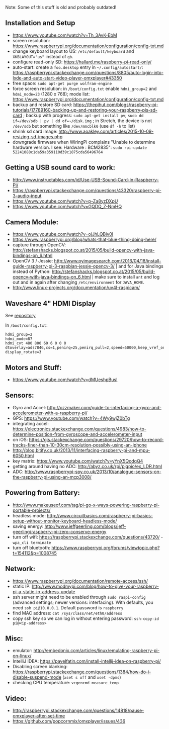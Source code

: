 Note: Some of this stuff is old and probably outdated!

## Installation and Setup

- https://www.youtube.com/watch?v=Th_3AvK-EbM
- screen resolution: https://www.raspberrypi.org/documentation/configuration/config-txt.md
- change keyboard layout to US: `/etc/default/keyboard` and `XKBLAYOUT="us"` instead of `gb`.
- configure read-only SD: https://hallard.me/raspberry-pi-read-only/
- auto-start: create a `foo.desktop` entry in `~/.config/autostart/`: https://raspberrypi.stackexchange.com/questions/8805/auto-login-into-lxde-and-auto-start-video-player-omxplayer#43350
- free space: `sudo apt-get purge wolfram-engine`
- force screen resolution: in `/boot/config.txt` enable `hdmi_group=2` and `hdmi_mode=23` (1280 x 768); mode list: https://www.raspberrypi.org/documentation/configuration/config-txt.md
- backup and restore SD card: https://thepihut.com/blogs/raspberry-pi-tutorials/17789160-backing-up-and-restoring-your-raspberry-pis-sd-card ; backup with progress: `sudo apt-get install pv`; `sudo dd if=/dev/sdb | pv | dd of=~/disk.img` ; in Stretch, the device is not `/dev/sdb` but something like `/dev/mmcblk0` (use `df -h` to list)
- shrink sd card image: http://www.aoakley.com/articles/2015-10-09-resizing-sd-images.php
- downgrade firmware when WiringPi complains "Unable to determine hardware version. I see: Hardware   : BCM2835": `sudo rpi-update 52241088c1da59a359110d39c1875cda56496764`

## Getting a USB sound card to work:

- http://www.instructables.com/id/Use-USB-Sound-Card-in-Raspberry-Pi/
- https://raspberrypi.stackexchange.com/questions/43320/raspberry-pi-3-audio-input
- https://www.youtube.com/watch?v=p-Za8yzDXpU
- https://www.youtube.com/watch?v=GQDQ_Z-NmHQ

## Camera Module:

- https://www.youtube.com/watch?v=ojJhLQBiv0I
- https://www.raspberrypi.org/blog/whats-that-blue-thing-doing-here/
- capture through OpenCV: http://stefanshacks.blogspot.co.at/2015/05/build-opencv-with-java-bindings-on_6.html
- OpenCV 3 / Jessie: http://www.pyimagesearch.com/2016/04/18/install-guide-raspberry-pi-3-raspbian-jessie-opencv-3/ | and for Java bindings instead of Python: http://stefanshacks.blogspot.co.at/2015/05/build-opencv-with-java-bindings-on_6.html | make sure to install `ant` and log out and in again after changing `/etc/environment` for `JAVA_HOME`.
- http://www.linux-projects.org/documentation/uv4l-raspicam/

## Waveshare 4" HDMI Display

See [repository](https://github.com/waveshare/LCD-show)

In `/boot/config.txt`:

    hdmi_group=2
    hdmi_mode=87
    hdmi_cvt 480 800 60 6 0 0 0
    dtoverlay=ads7846,cs=1,penirq=25,penirq_pull=2,speed=50000,keep_vref_on=0,swapxy=0,pmax=255,xohms=150,xmin=200,xmax=3900,ymin=200,ymax=3900
    display_rotate=3

## Motors and Stuff:

- https://www.youtube.com/watch?v=dMUeshpBusI

## Sensors:

- Gyro and Accel: http://ozzmaker.com/guide-to-interfacing-a-gyro-and-accelerometer-with-a-raspberry-pi/
- GPS: https://www.youtube.com/watch?v=4Wy9wjZ0bTg
- integrating accel: https://electronics.stackexchange.com/questions/4983/how-to-determine-position-from-gyroscope-and-accelerometer-input
- on iOS: https://gis.stackexchange.com/questions/29720/how-to-record-tracks-finer-than-10-30cm-resolution-possibly-using-an-iphone
- http://blog.bitify.co.uk/2013/11/interfacing-raspberry-pi-and-mpu-6050.html
- key matrix: https://www.youtube.com/watch?v=yYnX5QodqQ4
- getting around having no ADC: http://abyz.co.uk/rpi/pigpio/ex_LDR.html
- ADC: http://www.raspberrypi-spy.co.uk/2013/10/analogue-sensors-on-the-raspberry-pi-using-an-mcp3008/

## Powering from Battery:

- http://www.makeuseof.com/tag/pi-go-x-ways-powering-raspberry-pi-portable-projects/
- headless mode: http://www.circuitbasics.com/raspberry-pi-basics-setup-without-monitor-keyboard-headless-mode/
- saving energy: http://www.jeffgeerling.com/blogs/jeff-geerling/raspberry-pi-zero-conserve-energy
- turn off wifi: https://raspberrypi.stackexchange.com/questions/43720/ - `wpa_cli terminate`
- turn off bluetooth: https://www.raspberrypi.org/forums/viewtopic.php?t=154112&p=1008745

## Network:

- https://www.raspberrypi.org/documentation/remote-access/ssh/
- static IP: http://www.modmypi.com/blog/how-to-give-your-raspberry-pi-a-static-ip-address-update
- ssh server might need to be enabled through `sudo raspi-config` (advanced settings; newer versions: interfacing). With defaults, you need `ssh pi@10.0.0.1`. Default password is `raspberry`
- find MAC address: `cat /sys/class/net/eth0/address`
- copy ssh key so we can log in without entering password: `ssh-copy-id pi@<ip-address>`

## Misc:

- emulator: http://embedonix.com/articles/linux/emulating-raspberry-pi-on-linux/
- IntelliJ IDEA: https://pavelfatin.com/install-intellij-idea-on-raspberry-pi/
- Disabling screen blanking: https://raspberrypi.stackexchange.com/questions/1384/how-do-i-disable-suspend-mode (`xset s off` and `xset -dpms`)
- checking CPU temperature: `vcgencmd measure_temp`

## Video:

- http://raspberrypi.stackexchange.com/questions/14818/pause-omxplayer-after-set-time
- https://github.com/popcornmix/omxplayer/issues/436
